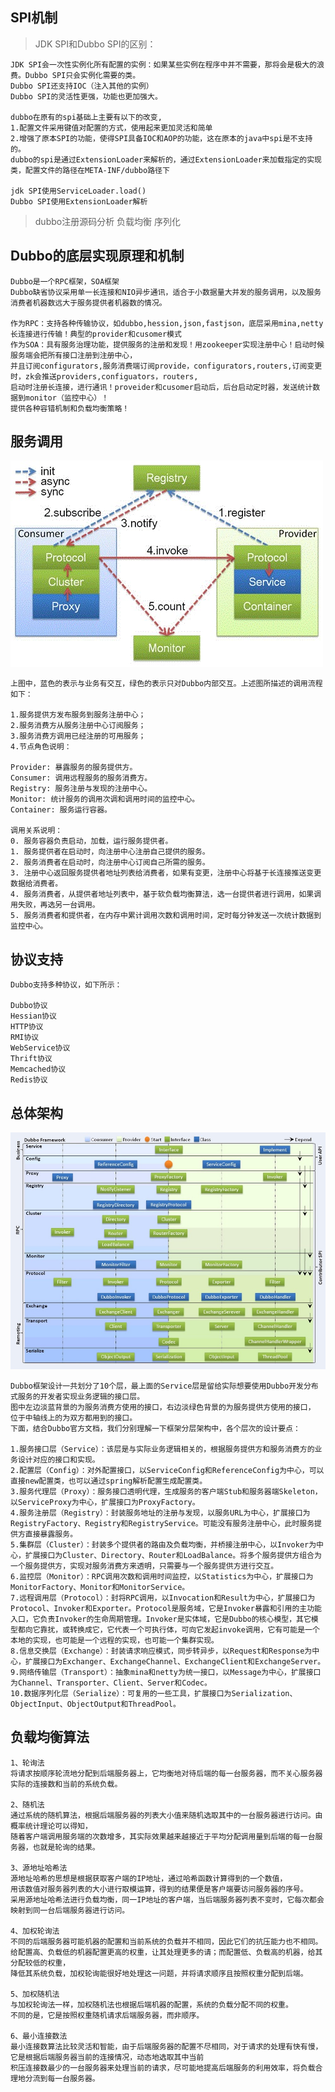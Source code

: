 ## SPI机制
> JDK SPI和Dubbo SPI的区别：

    JDK SPI会一次性实例化所有配置的实例：如果某些实例在程序中并不需要，那将会是极大的浪费。Dubbo SPI只会实例化需要的类。
    Dubbo SPI还支持IOC（注入其他的实例）
    Dubbo SPI的灵活性更强，功能也更加强大。

    dubbo在原有的spi基础上主要有以下的改变,
    1.配置文件采用键值对配置的方式，使用起来更加灵活和简单 
    2.增强了原本SPI的功能，使得SPI具备IOC和AOP的功能，这在原本的java中spi是不支持的。
    dubbo的spi是通过ExtensionLoader来解析的，通过ExtensionLoader来加载指定的实现类，配置文件的路径在META-INF/dubbo路径下

    jdk SPI使用ServiceLoader.load()
    Dubbo SPI使用ExtensionLoader解析

> dubbo注册源码分析
> 负载均衡
> 序列化

## Dubbo的底层实现原理和机制
    Dubbo是一个RPC框架，SOA框架
    Dubbo缺省协议采用单一长连接和NIO异步通讯，适合于小数据量大并发的服务调用，以及服务消费者机器数远大于服务提供者机器数的情况。
    
    作为RPC：支持各种传输协议，如dubbo,hession,json,fastjson，底层采用mina,netty长连接进行传输！典型的provider和cusomer模式
    作为SOA：具有服务治理功能，提供服务的注册和发现！用zookeeper实现注册中心！启动时候服务端会把所有接口注册到注册中心，
    并且订阅configurators,服务消费端订阅provide，configurators,routers,订阅变更时，zk会推送providers,configuators，routers,
    启动时注册长连接，进行通讯！proveider和cusomer启动后，后台启动定时器，发送统计数据到monitor（监控中心）！
    提供各种容错机制和负载均衡策略！
    
## 服务调用
![Alt text](../doc/服务调用.jpg)

    上图中，蓝色的表示与业务有交互，绿色的表示只对Dubbo内部交互。上述图所描述的调用流程如下：
    
    1.服务提供方发布服务到服务注册中心；
    2.服务消费方从服务注册中心订阅服务；
    3.服务消费方调用已经注册的可用服务；
    4.节点角色说明：
    
    Provider: 暴露服务的服务提供方。
    Consumer: 调用远程服务的服务消费方。
    Registry: 服务注册与发现的注册中心。
    Monitor: 统计服务的调用次调和调用时间的监控中心。
    Container: 服务运行容器。
    
    调用关系说明：
    0. 服务容器负责启动，加载，运行服务提供者。
    1. 服务提供者在启动时，向注册中心注册自己提供的服务。
    2. 服务消费者在启动时，向注册中心订阅自己所需的服务。
    3. 注册中心返回服务提供者地址列表给消费者，如果有变更，注册中心将基于长连接推送变更数据给消费者。
    4. 服务消费者，从提供者地址列表中，基于软负载均衡算法，选一台提供者进行调用，如果调用失败，再选另一台调用。
    5. 服务消费者和提供者，在内存中累计调用次数和调用时间，定时每分钟发送一次统计数据到监控中心。
    
## 协议支持
    Dubbo支持多种协议，如下所示：
    
    Dubbo协议
    Hessian协议
    HTTP协议
    RMI协议
    WebService协议
    Thrift协议
    Memcached协议
    Redis协议
    
## 总体架构
![Alt text](../doc/总体架构.jpg)

    Dubbo框架设计一共划分了10个层，最上面的Service层是留给实际想要使用Dubbo开发分布式服务的开发者实现业务逻辑的接口层。
    图中左边淡蓝背景的为服务消费方使用的接口，右边淡绿色背景的为服务提供方使用的接口， 位于中轴线上的为双方都用到的接口。
    下面，结合Dubbo官方文档，我们分别理解一下框架分层架构中，各个层次的设计要点：
    
    1.服务接口层（Service）：该层是与实际业务逻辑相关的，根据服务提供方和服务消费方的业务设计对应的接口和实现。
    2.配置层（Config）：对外配置接口，以ServiceConfig和ReferenceConfig为中心，可以直接new配置类，也可以通过spring解析配置生成配置类。
    3.服务代理层（Proxy）：服务接口透明代理，生成服务的客户端Stub和服务器端Skeleton，以ServiceProxy为中心，扩展接口为ProxyFactory。
    4.服务注册层（Registry）：封装服务地址的注册与发现，以服务URL为中心，扩展接口为RegistryFactory、Registry和RegistryService。可能没有服务注册中心，此时服务提供方直接暴露服务。
    5.集群层（Cluster）：封装多个提供者的路由及负载均衡，并桥接注册中心，以Invoker为中心，扩展接口为Cluster、Directory、Router和LoadBalance。将多个服务提供方组合为一个服务提供方，实现对服务消费方来透明，只需要与一个服务提供方进行交互。
    6.监控层（Monitor）：RPC调用次数和调用时间监控，以Statistics为中心，扩展接口为MonitorFactory、Monitor和MonitorService。
    7.远程调用层（Protocol）：封将RPC调用，以Invocation和Result为中心，扩展接口为Protocol、Invoker和Exporter。Protocol是服务域，它是Invoker暴露和引用的主功能入口，它负责Invoker的生命周期管理。Invoker是实体域，它是Dubbo的核心模型，其它模型都向它靠扰，或转换成它，它代表一个可执行体，可向它发起invoke调用，它有可能是一个本地的实现，也可能是一个远程的实现，也可能一个集群实现。
    8.信息交换层（Exchange）：封装请求响应模式，同步转异步，以Request和Response为中心，扩展接口为Exchanger、ExchangeChannel、ExchangeClient和ExchangeServer。
    9.网络传输层（Transport）：抽象mina和netty为统一接口，以Message为中心，扩展接口为Channel、Transporter、Client、Server和Codec。
    10.数据序列化层（Serialize）：可复用的一些工具，扩展接口为Serialization、 ObjectInput、ObjectOutput和ThreadPool。

## 负载均衡算法
    1、轮询法
    将请求按顺序轮流地分配到后端服务器上，它均衡地对待后端的每一台服务器，而不关心服务器实际的连接数和当前的系统负载。
    
    2、随机法
    通过系统的随机算法，根据后端服务器的列表大小值来随机选取其中的一台服务器进行访问。由概率统计理论可以得知，
    随着客户端调用服务端的次数增多，其实际效果越来越接近于平均分配调用量到后端的每一台服务器，也就是轮询的结果。
    
    3、源地址哈希法
    源地址哈希的思想是根据获取客户端的IP地址，通过哈希函数计算得到的一个数值，
    用该数值对服务器列表的大小进行取模运算，得到的结果便是客户端要访问服务器的序号。
    采用源地址哈希法进行负载均衡，同一IP地址的客户端，当后端服务器列表不变时，它每次都会映射到同一台后端服务器进行访问。
    
    4、加权轮询法
    不同的后端服务器可能机器的配置和当前系统的负载并不相同，因此它们的抗压能力也不相同。
    给配置高、负载低的机器配置更高的权重，让其处理更多的请；而配置低、负载高的机器，给其分配较低的权重，
    降低其系统负载，加权轮询能很好地处理这一问题，并将请求顺序且按照权重分配到后端。
    
    5、加权随机法
    与加权轮询法一样，加权随机法也根据后端机器的配置，系统的负载分配不同的权重。
    不同的是，它是按照权重随机请求后端服务器，而非顺序。
    
    6、最小连接数法
    最小连接数算法比较灵活和智能，由于后端服务器的配置不尽相同，对于请求的处理有快有慢，它是根据后端服务器当前的连接情况，动态地选取其中当前
    积压连接数最少的一台服务器来处理当前的请求，尽可能地提高后端服务的利用效率，将负载合理地分流到每一台服务器。
